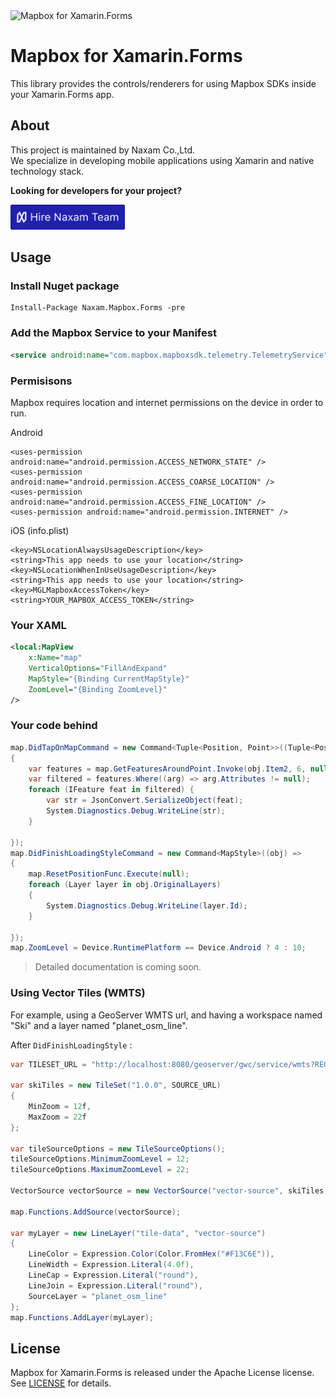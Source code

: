 <img src="./art/repo_header.png" alt="Mapbox for Xamarin.Forms" width="800" />

# Mapbox for Xamarin.Forms
This library provides the controls/renderers for using Mapbox SDKs inside your Xamarin.Forms app.

## About
This project is maintained by Naxam Co.,Ltd.<br>
We specialize in developing mobile applications using Xamarin and native technology stack.<br>

**Looking for developers for your project?**<br>

<a href="mailto:tuyen@naxam.net"> 
<img src="https://github.com/NAXAM/naxam.github.io/blob/master/assets/img/hire_button.png?raw=true" height="40"></a> <br>

## Usage

### Install Nuget package

```
Install-Package Naxam.Mapbox.Forms -pre
```

### Add the Mapbox Service to your Manifest
```xml
<service android:name="com.mapbox.mapboxsdk.telemetry.TelemetryService" />
```

### Permisisons
Mapbox requires location and internet permissions on the device in order to run.

Android
```
<uses-permission android:name="android.permission.ACCESS_NETWORK_STATE" />
<uses-permission android:name="android.permission.ACCESS_COARSE_LOCATION" />
<uses-permission android:name="android.permission.ACCESS_FINE_LOCATION" />
<uses-permission android:name="android.permission.INTERNET" />
```

iOS (info.plist)
```
<key>NSLocationAlwaysUsageDescription</key>
<string>This app needs to use your location</string>
<key>NSLocationWhenInUseUsageDescription</key>
<string>This app needs to use your location</string>
<key>MGLMapboxAccessToken</key>
<string>YOUR_MAPBOX_ACCESS_TOKEN</string>
```

### Your XAML
```xml
<local:MapView 
    x:Name="map" 
    VerticalOptions="FillAndExpand" 
    MapStyle="{Binding CurrentMapStyle}" 
    ZoomLevel="{Binding ZoomLevel}"
/>
```

### Your code behind

```c#
map.DidTapOnMapCommand = new Command<Tuple<Position, Point>>((Tuple<Position, Point> obj) =>
{
    var features = map.GetFeaturesAroundPoint.Invoke(obj.Item2, 6, null);
    var filtered = features.Where((arg) => arg.Attributes != null);
    foreach (IFeature feat in filtered) {
        var str = JsonConvert.SerializeObject(feat);
        System.Diagnostics.Debug.WriteLine(str);
    }

});
map.DidFinishLoadingStyleCommand = new Command<MapStyle>((obj) =>
{
    map.ResetPositionFunc.Execute(null);
    foreach (Layer layer in obj.OriginalLayers)
    {
        System.Diagnostics.Debug.WriteLine(layer.Id);
    }

});
map.ZoomLevel = Device.RuntimePlatform == Device.Android ? 4 : 10;
```

> Detailed documentation is coming soon.

### Using Vector Tiles (WMTS)

For example, using a GeoServer WMTS url, and having a workspace named "Ski" and a layer named "planet_osm_line".

After `DidFinishLoadingStyle` :

```c#
var TILESET_URL = "http://localhost:8080/geoserver/gwc/service/wmts?REQUEST=GetTile&SERVICE=WMTS&VERSION=1.0.0&LAYER=Ski:planet_osm_line&STYLE=&TILEMATRIX=EPSG:900913:{z}&TILEMATRIXSET=EPSG:900913&FORMAT=application/vnd.mapbox-vector-tile&TILECOL={x}&TILEROW={y}";

var skiTiles = new TileSet("1.0.0", SOURCE_URL)
{
    MinZoom = 12f,
    MaxZoom = 22f
};

var tileSourceOptions = new TileSourceOptions();
tileSourceOptions.MinimumZoomLevel = 12;
tileSourceOptions.MaximumZoomLevel = 22;

VectorSource vectorSource = new VectorSource("vector-source", skiTiles, tileSourceOptions);

map.Functions.AddSource(vectorSource);

var myLayer = new LineLayer("tile-data", "vector-source")
{
    LineColor = Expression.Color(Color.FromHex("#F13C6E")),
    LineWidth = Expression.Literal(4.0f),
    LineCap = Expression.Literal("round"),
    LineJoin = Expression.Literal("round"),
    SourceLayer = "planet_osm_line"
};
map.Functions.AddLayer(myLayer);
```

## License

Mapbox for Xamarin.Forms is released under the Apache License license.
See [LICENSE](./LICENSE) for details.

